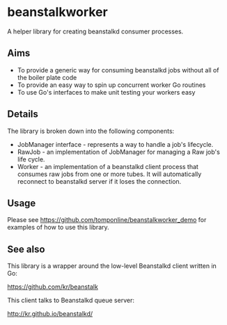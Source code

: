 # beanstalkworker
A helper library for creating beanstalkd consumer processes.

## Aims

* To provide a generic way for consuming beanstalkd jobs without all of the boiler plate code
* To provide an easy way to spin up concurrent worker Go routines
* To use Go's interfaces to make unit testing your workers easy

## Details

The library is broken down into the following components:

* JobManager interface - represents a way to handle a job's lifecycle.
* RawJob - an implementation of JobManager for managing a Raw job's life cycle.
* Worker - an implementation of a beanstalkd client process that consumes raw jobs from one or more tubes. It will automatically reconnect to beanstalkd server if it loses the connection.

## Usage

Please see https://github.com/tomponline/beanstalkworker_demo for examples of how to use this library.

## See also

This library is	a wrapper around the low-level Beanstalkd client written in Go:

https://github.com/kr/beanstalk

This client talks to Beanstalkd queue server:

http://kr.github.io/beanstalkd/
